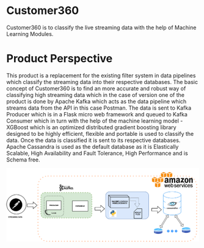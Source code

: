 # Customer360
Customer360 is to classify the live streaming data with the help of Machine Learning Modules.

# Product Perspective

This product is a replacement for the existing filter system in data pipelines which classify the streaming data into their respective databases. The basic concept of Customer360 is to find an more accurate and robust way of classifying high streaming data which in the case of version one of the product is done by Apache Kafka which acts as the data pipeline which streams data from the API in this case Postman. The data is sent to Kafka Producer which is in a Flask micro web framework and queued to Kafka Consumer which in turn with the help of the machine learning model -XGBoost which is an optimized distributed gradient boosting library designed to be highly efficient, flexible and portable is used to classify the data. Once the data is classified it is sent to its respective databases. Apache Cassandra is used as the default database as it is Elastically Scalable, High Availability and Fault Tolerance, High Performance and is Schema free.

![image1](https://github.com/Yash-Z/Customer360/blob/master/image/C3.png)

